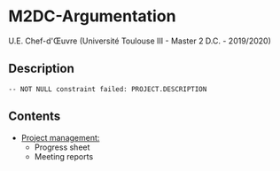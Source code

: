 # M2DC-Argumentation

U.E. Chef-d'Œuvre (Université Toulouse III - Master 2 D.C. - 2019/2020)

## Description

	-- NOT NULL constraint failed: PROJECT.DESCRIPTION

## Contents

 - [Project management:](management/README.md)
     - Progress sheet
     - Meeting reports
